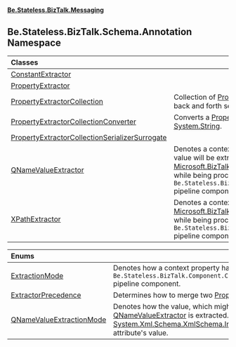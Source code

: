 #### [Be.Stateless.BizTalk.Messaging](README.md 'README')

## Be.Stateless.BizTalk.Schema.Annotation Namespace

| Classes | |
| :--- | :--- |
| [ConstantExtractor](ConstantExtractor.md 'Be.Stateless.BizTalk.Schema.Annotation.ConstantExtractor') | |
| [PropertyExtractor](PropertyExtractor.md 'Be.Stateless.BizTalk.Schema.Annotation.PropertyExtractor') | |
| [PropertyExtractorCollection](PropertyExtractorCollection.md 'Be.Stateless.BizTalk.Schema.Annotation.PropertyExtractorCollection') | Collection of [PropertyExtractor](PropertyExtractor.md 'Be.Stateless.BizTalk.Schema.Annotation.PropertyExtractor')-derived extractors that supports back and forth serialization to XML. |
| [PropertyExtractorCollectionConverter](PropertyExtractorCollectionConverter.md 'Be.Stateless.BizTalk.Schema.Annotation.PropertyExtractorCollectionConverter') | Converts a [PropertyExtractorCollection](PropertyExtractorCollection.md 'Be.Stateless.BizTalk.Schema.Annotation.PropertyExtractorCollection') back and forth to a [System.String](https://docs.microsoft.com/en-us/dotnet/api/System.String 'System.String'). |
| [PropertyExtractorCollectionSerializerSurrogate](PropertyExtractorCollectionSerializerSurrogate.md 'Be.Stateless.BizTalk.Schema.Annotation.PropertyExtractorCollectionSerializerSurrogate') | |
| [QNameValueExtractor](QNameValueExtractor.md 'Be.Stateless.BizTalk.Schema.Annotation.QNameValueExtractor') | Denotes a context property whose only the local part of a QName value will be extracted from an [Microsoft.BizTalk.Message.Interop.IBaseMessagePart](https://docs.microsoft.com/en-us/dotnet/api/Microsoft.BizTalk.Message.Interop.IBaseMessagePart 'Microsoft.BizTalk.Message.Interop.IBaseMessagePart')'s payload while being processed by the `Be.Stateless.BizTalk.Component.ContextPropertyExtractorComponent` pipeline component. |
| [XPathExtractor](XPathExtractor.md 'Be.Stateless.BizTalk.Schema.Annotation.XPathExtractor') | Denotes a context property whose value will be extracted from an [Microsoft.BizTalk.Message.Interop.IBaseMessagePart](https://docs.microsoft.com/en-us/dotnet/api/Microsoft.BizTalk.Message.Interop.IBaseMessagePart 'Microsoft.BizTalk.Message.Interop.IBaseMessagePart')'s payload while being processed by the `Be.Stateless.BizTalk.Component.ContextPropertyExtractorComponent` pipeline component. |

| Enums | |
| :--- | :--- |
| [ExtractionMode](ExtractionMode.md 'Be.Stateless.BizTalk.Schema.Annotation.ExtractionMode') | Denotes how a context property has to be processed by the `Be.Stateless.BizTalk.Component.ContextPropertyExtractorComponent` pipeline component. |
| [ExtractorPrecedence](ExtractorPrecedence.md 'Be.Stateless.BizTalk.Schema.Annotation.ExtractorPrecedence') | Determines how to merge two [PropertyExtractorCollection](PropertyExtractorCollection.md 'Be.Stateless.BizTalk.Schema.Annotation.PropertyExtractorCollection') instances. |
| [QNameValueExtractionMode](QNameValueExtractionMode.md 'Be.Stateless.BizTalk.Schema.Annotation.QNameValueExtractionMode') | Denotes how the value, which might be a QName, pointed to by an [QNameValueExtractor](QNameValueExtractor.md 'Be.Stateless.BizTalk.Schema.Annotation.QNameValueExtractor') is extracted. This is typically the case for the [System.Xml.Schema.XmlSchema.InstanceNamespace](https://docs.microsoft.com/en-us/dotnet/api/System.Xml.Schema.XmlSchema.InstanceNamespace 'System.Xml.Schema.XmlSchema.InstanceNamespace') type attribute's value. |
